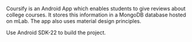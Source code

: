 Coursify is an Android App which enables students to give reviews about college courses. 
It stores this information in a MongoDB database hosted on mLab. 
The app also uses material design principles.

Use Android SDK-22 to build the project.
